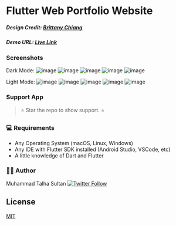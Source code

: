 # Flutter Web Portfolio Website
##### Design Credit: [Brittany Chiang](https://brittanychiang.com/)

##### Demo URL: [Live Link](https://talhasultan.dev/web-portfolio/#/)

### Screenshots
Dark Mode:
![image](https://user-images.githubusercontent.com/31367048/167250363-10a08618-7cd6-4a83-a53a-7709dd77bb43.png)
![image](https://user-images.githubusercontent.com/31367048/167250440-142de390-7819-4c48-a7c5-a24cbc0504e6.png)
![image](https://user-images.githubusercontent.com/31367048/167250449-db11c4e8-0dc0-4b32-b061-cdd615118b75.png)
![image](https://user-images.githubusercontent.com/31367048/167250473-40b450d8-cbc0-480c-8ce2-98e5210b407e.png)
![image](https://user-images.githubusercontent.com/31367048/167250484-34f28d91-17b1-4ebe-b3b8-d73e0cee44ff.png)

Light Mode:
![image](https://user-images.githubusercontent.com/31367048/167250380-37dfe2d2-7f54-45e7-a435-2a40dc37fe32.png)
![image](https://user-images.githubusercontent.com/31367048/167250390-bfae7555-d3d6-4877-b277-010dc2b756e9.png)
![image](https://user-images.githubusercontent.com/31367048/167250459-73ce7334-9773-4b25-9a68-3c647fae1da4.png)
![image](https://user-images.githubusercontent.com/31367048/167250466-b0c12af2-982f-41f8-a4cd-7c28660951b8.png)
![image](https://user-images.githubusercontent.com/31367048/167250488-6f43f0ff-79c8-4dad-b2de-43f2fda0ef04.png)


### Support App

> ⭐️ Star the repo to show support. ⭐️

### 💻 Requirements

- Any Operating System (macOS, Linux, Windows)
- Any IDE with Flutter SDK installed (Android Studio, VSCode, etc)
- A little knowledge of Dart and Flutter

### 👨‍💻 Author

Muhammad Talha Sultan [![Twitter Follow](https://img.shields.io/twitter/follow/TalhaSultanDev.svg?style=social)](https://twitter.com/TalhaSultanDev)

## License
[MIT](https://choosealicense.com/licenses/mit/)
